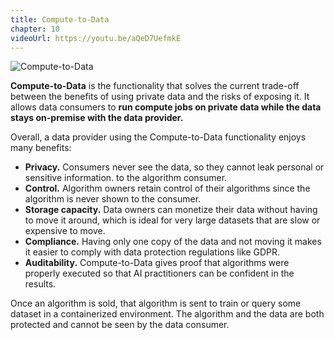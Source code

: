 ```yaml
---
title: Compute-to-Data
chapter: 10
videoUrl: https://youtu.be/aQeD7UefmkE
---
```


![Compute-to-Data](https://raw.githubusercontent.com/deltaDAO/files/main/ComputeToData.png)

**Compute-to-Data** is the functionality that solves the current trade-off between the benefits of using private data and the risks of exposing it. It allows data consumers to **run compute jobs on private data while the data stays on-premise with the data provider.**

Overall, a data provider using the Compute-to-Data functionality enjoys many benefits:

- **Privacy.** Consumers never see the data, so they cannot leak personal or sensitive information. to the algorithm consumer.
- **Control.** Algorithm owners retain control of their algorithms since the algorithm is never shown to the consumer.
- **Storage capacity.** Data owners can monetize their data without having to move it around, which is ideal for very large datasets that are slow or expensive to move.
- **Compliance.** Having only one copy of the data and not moving it makes it easier to comply with data protection regulations like GDPR.
- **Auditability.** Compute-to-Data gives proof that algorithms were properly executed so that AI practitioners can be confident in the results.

Once an algorithm is sold, that algorithm is sent to train or query some dataset in a containerized environment. The algorithm and the data are both protected and cannot be seen by the data consumer.
